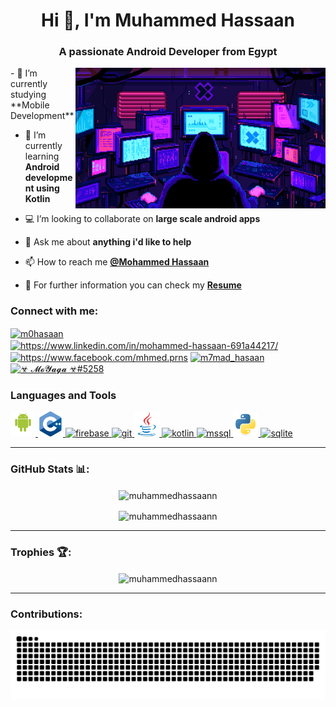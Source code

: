 <h1 align="center">Hi 👋, I'm Muhammed Hassaan</h1>
<h3 align="center">A passionate Android Developer from Egypt</h3>
<img align="right" alt="GIF" src="https://github.com/MuhammedHassaann/MuhammedHassaann/blob/main/dev.gif?raw=true" width="400" height = "225" />
- 🔭 I’m currently studying **Mobile Development**

- 🌱 I’m currently learning **Android development using Kotlin**

- 💻 I’m looking to collaborate on **large scale android apps**

- 💬 Ask me about **anything i'd like to help**

- 📫 How to reach me **<a href="https://www.linkedin.com/in/mohammed-hassaan/" target="_blank" >@Mohammed Hassaan</a>**

- 🧾 For further information you can check my **<a href="https://drive.google.com/file/d/1d6XhqlAx8cOdmUTAXWgHI19oYwC6thkY/view?usp=sharing" target="_blank" >Resume</a>**

<h3 align="left">Connect with me:</h3>
<p align="left">
<a href="https://twitter.com/m0hasaan" target="blank"><img align="center" src="https://raw.githubusercontent.com/rahuldkjain/github-profile-readme-generator/master/src/images/icons/Social/twitter.svg" alt="m0hasaan" height="30" width="40" /></a>
<a href="https://linkedin.com/in/https://www.linkedin.com/in/mohammed-hassaan-691a44217/" target="blank"><img align="center" src="https://raw.githubusercontent.com/rahuldkjain/github-profile-readme-generator/master/src/images/icons/Social/linked-in-alt.svg" alt="https://www.linkedin.com/in/mohammed-hassaan-691a44217/" height="30" width="40" /></a>
<a href="https://fb.com/https://www.facebook.com/mhmed.prns" target="blank"><img align="center" src="https://raw.githubusercontent.com/rahuldkjain/github-profile-readme-generator/master/src/images/icons/Social/facebook.svg" alt="https://www.facebook.com/mhmed.prns" height="30" width="40" /></a>
<a href="https://instagram.com/m7mad_hasaan" target="blank"><img align="center" src="https://raw.githubusercontent.com/rahuldkjain/github-profile-readme-generator/master/src/images/icons/Social/instagram.svg" alt="m7mad_hasaan" height="30" width="40" /></a>
<a href="https://discord.gg/☣ 𝓜𝓸𝓨𝓪𝓰𝓪 ☣#5258" target="blank"><img align="center" src="https://raw.githubusercontent.com/rahuldkjain/github-profile-readme-generator/master/src/images/icons/Social/discord.svg" alt="☣ 𝓜𝓸𝓨𝓪𝓰𝓪 ☣#5258" height="30" width="40" /></a>
</p>

<h3 align="left">Languages and Tools</h3>
<p align="left"> <a href="https://developer.android.com" target="_blank" rel="noreferrer"> <img src="https://raw.githubusercontent.com/devicons/devicon/master/icons/android/android-original-wordmark.svg" alt="android" width="40" height="40"/> </a> <a href="https://www.w3schools.com/cpp/" target="_blank" rel="noreferrer"> <img src="https://raw.githubusercontent.com/devicons/devicon/master/icons/cplusplus/cplusplus-original.svg" alt="cplusplus" width="40" height="40"/> </a> <a href="https://firebase.google.com/" target="_blank" rel="noreferrer"> <img src="https://www.vectorlogo.zone/logos/firebase/firebase-icon.svg" alt="firebase" width="40" height="40"/> </a> <a href="https://git-scm.com/" target="_blank" rel="noreferrer"> <img src="https://www.vectorlogo.zone/logos/git-scm/git-scm-icon.svg" alt="git" width="40" height="40"/> </a> <a href="https://www.java.com" target="_blank" rel="noreferrer"> <img src="https://raw.githubusercontent.com/devicons/devicon/master/icons/java/java-original.svg" alt="java" width="40" height="40"/> </a> <a href="https://kotlinlang.org" target="_blank" rel="noreferrer"> <img src="https://www.vectorlogo.zone/logos/kotlinlang/kotlinlang-icon.svg" alt="kotlin" width="40" height="40"/> </a> <a href="https://www.microsoft.com/en-us/sql-server" target="_blank" rel="noreferrer"> <img src="https://www.svgrepo.com/show/303229/microsoft-sql-server-logo.svg" alt="mssql" width="40" height="40"/> </a> <a href="https://www.python.org" target="_blank" rel="noreferrer"> <img src="https://raw.githubusercontent.com/devicons/devicon/master/icons/python/python-original.svg" alt="python" width="40" height="40"/> </a> <a href="https://www.sqlite.org/" target="_blank" rel="noreferrer"> <img src="https://www.vectorlogo.zone/logos/sqlite/sqlite-icon.svg" alt="sqlite" width="40" height="40"/> </a> </p>
<hr>
<h3 align="left">GitHub Stats 📊:</h3>
<div align="center"><p><img align="center" src="https://github-readme-stats.vercel.app/api/top-langs?username=muhammedhassaann&&theme=radical&hide_border=false&include_all_commits=true&count_private=false&layout=compact" alt="muhammedhassaann" /></p></div>


<div align="center"><p><img align="center" src="https://github-readme-streak-stats.herokuapp.com/?user=muhammedhassaann&theme=radical&hide_border=false" alt="muhammedhassaann" /></p>
<hr>
<h3 align="left">Trophies 🏆:</h3>
<img align="center" src="https://github-profile-trophy.vercel.app/?username=muhammedhassaann&theme=radical&no-frame=false&no-bg=true&margin-w=4" alt="muhammedhassaann" /></a> </p></div>

<hr>
<h3 align="left">Contributions:</h3>
<div align="center"><img align="center" src="https://github.com/MuhammedHassaann/MuhammedHassaann/blob/output/github-contribution-grid-snake.svg"/></div>
